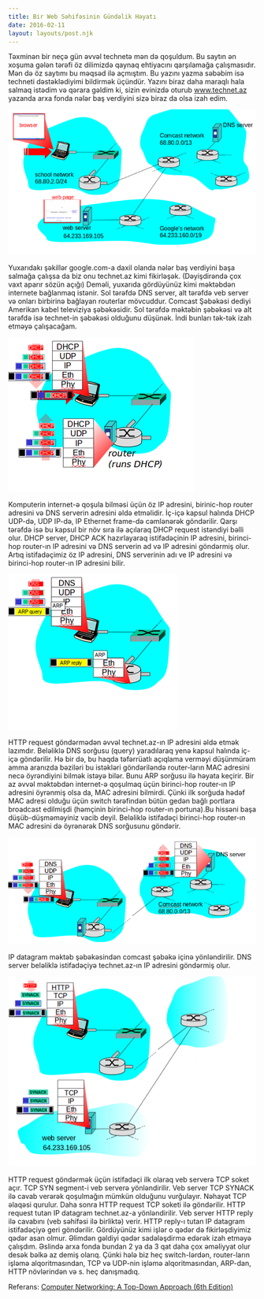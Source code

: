 ```yaml
---
title: Bir Web Səhifəsinin Gündəlik Həyatı
date: 2016-02-11
layout: layouts/post.njk
---
```


Təxminən bir neçə gün əvvəl technetə mən də qoşuldum. Bu saytın ən xoşuma gələn tərəfi öz dilimizdə qaynaq ehtiyacını qarşılamağa çalışmasıdır. Mən də öz saytımı bu məqsəd ilə açmıştım. Bu yazını yazma səbəbim isə techneti dəstəklədiyimi bildirmək üçündür. Yazını biraz daha maraqlı hala salmaq istədim və qərara gəldim ki, sizin evinizdə oturub www.technet.az yazanda arxa fonda nələr baş verdiyini sizə biraz da olsa izah edim.

![alt text](/img/web-gundelik/web-gundelik-1.png)

Yuxarıdakı şəkillər google.com-a daxil olanda nələr baş verdiyini başa salmağa çalışsa da biz onu technet.az kimi fikirləşək. (Dəyişdirəndə çox vaxt aparır sözün açığı) Deməli, yuxarıda gördüyünüz kimi məktəbdən internete bağlanmaq istənir. Sol tərəfdə DNS server, alt tərəfdə veb server və onları birbirinə bağlayan routerlar mövcuddur. Comcast Şəbəkəsi dediyi Amerikan kabel televiziya şəbəkəsidir. Sol tərəfdə məktəbin şəbəkəsi və alt tərəfdə isə technet-in şəbəkəsi olduğunu düşünək. İndi bunları tək-tək izah etməyə çalışacağam.

![alt text](/img/web-gundelik/web-gundelik-2.png)

Komputerin internet-ə qoşula bilməsi üçün öz IP adresini, birinic-hop router adresini və DNS serverin adresini əldə etməlidir. İç-içə kapsul halında DHCP UDP-də, UDP IP-də, IP Ethernet frame-də cəmlənərək göndərilir. Qarşı tərəfdə isə bu kapsul bir növ sıra ilə açılaraq DHCP request istəndiyi bəlli olur. DHCP server, DHCP ACK hazırlayaraq istifadəçinin IP adresini, birinci-hop router-ın IP adresini və DNS serverin ad və IP adresini göndərmiş olur. Artıq istifadəçimiz öz IP adresini, DNS serverinin adı ve IP adresini və birinci-hop router-ın IP adresini bilir.

![alt text](/img/web-gundelik/web-gundelik-3.png)

HTTP request göndərmədən əvvəl technet.az-ın IP adresini əldə etmək lazımdır. Beləliklə DNS sorğusu (query) yaradılaraq yenə kapsul halında iç-içə göndərilir. Hə bir də, bu haqda təfərrüatlı açıqlama verməyi düşünmürəm amma aranızda bəziləri bu istəkləri göndəriləndə router-ların MAC adresini necə öyrəndiyini bilmək istəyə bilər. Bunu ARP sorğusu ilə həyata keçirir. Bir az əvvəl məktəbdən internet-ə qoşulmaq üçün birinci-hop router-ın IP adresini öyrənmiş olsa da, MAC adresini bilmirdi. Çünki ilk sorğuda hədəf MAC adresi olduğu üçün switch tərəfindən bütün gedən bağlı portlara broadcast edilmişdi (həmçinin birinci-hop router-ın portuna).Bu hissəni başa düşüb-düşməməyiniz vacib deyil. Beləliklə istifadəçi birinci-hop router-ın MAC adresini də öyrənərək DNS sorğusunu göndərir.

![alt text](/img/web-gundelik/web-gundelik-4.png)

IP datagram məktəb şəbəkəsindən comcast şəbəkə içinə yönləndirilir. DNS server beləliklə istifadəçiyə technet.az-ın IP adresini göndərmiş olur.

![alt text](/img/web-gundelik/web-gundelik-5.png)

HTTP request göndərmək üçün istifadəçi ilk olaraq veb serverə TCP soket açır. TCP SYN segment-i veb serverə yönləndirilir. Veb server TCP SYNACK ilə cavab verərək qoşulmağın mümkün olduğunu vurğulayır. Nəhayət TCP əlaqəsi qurulur. Daha sonra HTTP request TCP soketi ilə göndərilir. HTTP request tutan IP datagram technet.az-a yönləndirilir. Veb server HTTP reply ilə cavabını (veb səhifəsi ilə birliktə) verir. HTTP reply-ı tutan IP datagram istifadəçiyə geri göndərilir.
Gördüyünüz kimi işlər o qədər də fikirləşdiyimiz qədər asan olmur. Əlimdən gəldiyi qədər sadələşdirmə edərək izah etməyə çalışdım. Əslində arxa fonda bundan 2 ya da 3 qat daha çox əməliyyat olur desək bəlkə az demiş olarıq. Çünki hələ biz heç switch-lərdən, router-ların işləmə alqoritmasından, TCP və UDP-nin işləmə alqoritmasından, ARP-dan, HTTP növlərindən və s. heç danışmadıq.

Referans: 
[Computer Networking: A Top-Down Approach (6th Edition)](https://www.amazon.com/Computer-Networking-Top-Down-Approach-Edition/dp/0132856204)

